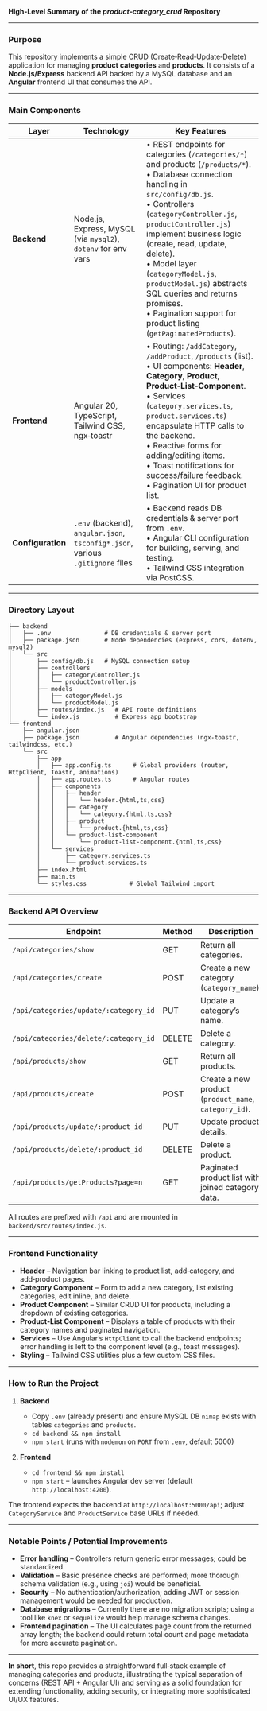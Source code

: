 ﻿**High‑Level Summary of the *product‑category_crud* Repository**

---

### Purpose
This repository implements a simple CRUD (Create‑Read‑Update‑Delete) application for managing **product categories** and **products**. It consists of a **Node.js/Express** backend API backed by a MySQL database and an **Angular** frontend UI that consumes the API.

---

### Main Components

| Layer | Technology | Key Features |
|-------|------------|--------------|
| **Backend** | Node.js, Express, MySQL (via `mysql2`), `dotenv` for env vars | • REST endpoints for categories (`/categories/*`) and products (`/products/*`).<br>• Database connection handling in `src/config/db.js`.<br>• Controllers (`categoryController.js`, `productController.js`) implement business logic (create, read, update, delete).<br>• Model layer (`categoryModel.js`, `productModel.js`) abstracts SQL queries and returns promises.<br>• Pagination support for product listing (`getPaginatedProducts`). |
| **Frontend** | Angular 20, TypeScript, Tailwind CSS, ngx‑toastr | • Routing: `/addCategory`, `/addProduct`, `/products` (list).<br>• UI components: **Header**, **Category**, **Product**, **Product‑List‑Component**.<br>• Services (`category.services.ts`, `product.services.ts`) encapsulate HTTP calls to the backend.<br>• Reactive forms for adding/editing items.<br>• Toast notifications for success/failure feedback.<br>• Pagination UI for product list. |
| **Configuration** | `.env` (backend), `angular.json`, `tsconfig*.json`, various `.gitignore` files | • Backend reads DB credentials & server port from `.env`.<br>• Angular CLI configuration for building, serving, and testing.<br>• Tailwind CSS integration via PostCSS. |

---

### Directory Layout

```
├── backend
│   ├── .env               # DB credentials & server port
│   ├── package.json       # Node dependencies (express, cors, dotenv, mysql2)
│   └── src
│       ├── config/db.js   # MySQL connection setup
│       ├── controllers
│       │   ├── categoryController.js
│       │   └── productController.js
│       ├── models
│       │   ├── categoryModel.js
│       │   └── productModel.js
│       ├── routes/index.js   # API route definitions
│       └── index.js          # Express app bootstrap
└── frontend
    ├── angular.json
    ├── package.json          # Angular dependencies (ngx-toastr, tailwindcss, etc.)
    └── src
        ├── app
        │   ├── app.config.ts      # Global providers (router, HttpClient, Toastr, animations)
        │   ├── app.routes.ts      # Angular routes
        │   ├── components
        │   │   ├── header
        │   │   │   └── header.{html,ts,css}
        │   │   ├── category
        │   │   │   └── category.{html,ts,css}
        │   │   ├── product
        │   │   │   └── product.{html,ts,css}
        │   │   └── product-list-component
        │   │       └── product-list-component.{html,ts,css}
        │   └── services
        │       ├── category.services.ts
        │       └── product.services.ts
        ├── index.html
        ├── main.ts
        └── styles.css            # Global Tailwind import
```

---

### Backend API Overview

| Endpoint | Method | Description |
|----------|--------|-------------|
| `/api/categories/show` | GET | Return all categories. |
| `/api/categories/create` | POST | Create a new category (`category_name`). |
| `/api/categories/update/:category_id` | PUT | Update a category’s name. |
| `/api/categories/delete/:category_id` | DELETE | Delete a category. |
| `/api/products/show` | GET | Return all products. |
| `/api/products/create` | POST | Create a new product (`product_name`, `category_id`). |
| `/api/products/update/:product_id` | PUT | Update product details. |
| `/api/products/delete/:product_id` | DELETE | Delete a product. |
| `/api/products/getProducts?page=n` | GET | Paginated product list with joined category data. |

All routes are prefixed with `/api` and are mounted in `backend/src/routes/index.js`.

---

### Frontend Functionality

* **Header** – Navigation bar linking to product list, add‑category, and add‑product pages.
* **Category Component** – Form to add a new category, list existing categories, edit inline, and delete.
* **Product Component** – Similar CRUD UI for products, including a dropdown of existing categories.
* **Product‑List Component** – Displays a table of products with their category names and paginated navigation.
* **Services** – Use Angular’s `HttpClient` to call the backend endpoints; error handling is left to the component level (e.g., toast messages).
* **Styling** – Tailwind CSS utilities plus a few custom CSS files.

---

### How to Run the Project

1. **Backend**
   * Copy `.env` (already present) and ensure MySQL DB `nimap` exists with tables `categories` and `products`.
   * `cd backend && npm install`
   * `npm start` (runs with `nodemon` on `PORT` from `.env`, default 5000)

2. **Frontend**
   * `cd frontend && npm install`
   * `npm start` – launches Angular dev server (default `http://localhost:4200`).

The frontend expects the backend at `http://localhost:5000/api`; adjust `CategoryService` and `ProductService` base URLs if needed.

---

### Notable Points / Potential Improvements

* **Error handling** – Controllers return generic error messages; could be standardized.
* **Validation** – Basic presence checks are performed; more thorough schema validation (e.g., using `joi`) would be beneficial.
* **Security** – No authentication/authorization; adding JWT or session management would be needed for production.
* **Database migrations** – Currently there are no migration scripts; using a tool like `knex` or `sequelize` would help manage schema changes.
* **Frontend pagination** – The UI calculates page count from the returned array length; the backend could return total count and page metadata for more accurate pagination.

---

**In short**, this repo provides a straightforward full‑stack example of managing categories and products, illustrating the typical separation of concerns (REST API + Angular UI) and serving as a solid foundation for extending functionality, adding security, or integrating more sophisticated UI/UX features.
